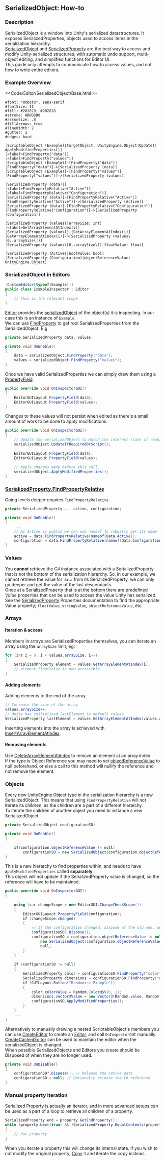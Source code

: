 ## SerializedObject: How-to
### Description
SerializedObject is a window into Unity's serialized datastructures. It exposes SerializedProperties, objects used to access items in the serialization hierarchy.  
[SerializedObject](https://docs.unity3d.com/ScriptReference/SerializedObject.html) and [SerializedProperty](https://docs.unity3d.com/ScriptReference/SerializedProperty.html) are the best way to access and modify Unity-serialized structures; with automatic undo support, multi-object editing, and simplified functions for Editor UI.  
This guide only attempts to communicate how to access values, and not how to write entire editors.

### Example Overview

<<Code/Editor/SerializedObject/Base.html>>  

```nomnoml
#font: "Roboto", sans-serif
#fontSize: 11
#fill: #282828; #282828
#stroke: #D0D0D0
#arrowSize: .8
#fillArrows: true
#lineWidth: 2
#gutter: 1
#edges: hard

[ScriptableObject (Example)|targetObject: UnityEngine.Object|Update()
ApplyModifiedProperties()]
[<label>FindProperty("data")]
[<label>FindProperty("values")]
[ScriptableObject (Example)]-[FindProperty("data")]
[FindProperty("data")]->[SerializedProperty (data)]
[ScriptableObject (Example)]-[FindProperty("values")]
[FindProperty("values")]->[SerializedProperty (values)]

[SerializedProperty (data)|]
[<label>FindPropertyRelative("Active")]
[<label>FindPropertyRelative("Configuration")]
[SerializedProperty (data)]-[FindPropertyRelative("Active")]
[FindPropertyRelative("Active")]->[SerializedProperty (Active)]
[SerializedProperty (data)]-[FindPropertyRelative("Configuration")]
[FindPropertyRelative("Configuration")]->[SerializedProperty (Configuration)]

[SerializedProperty (values)|arraySize: int]
[<label>GetArrayElementAtIndex(i)]
[SerializedProperty (values)]-[GetArrayElementAtIndex(i)]
[GetArrayElementAtIndex(i)]->[SerializedProperty (values\[0..arraySize\])]
[SerializedProperty (values\[0..arraySize\])|floatValue: float]

[SerializedProperty (Active)|boolValue: bool]
[SerializedProperty (Configuration)|objectReferenceValue: UnityEngine.Object]
```

### SerializedObject in Editors

```csharp
[CustomEditor(typeof(Example))]
public class ExampleInspector : Editor
{
    // This is the relevant scope
}
```

[Editor](https://docs.unity3d.com/ScriptReference/Editor.html) provides the [serializedObject](https://docs.unity3d.com/ScriptReference/Editor-serializedObject.html) of the object(s) it is inspecting. In our case this is an instance of `Example`.  
We can use [FindProperty](https://docs.unity3d.com/ScriptReference/SerializedObject.FindProperty.html) to get root SerializedProperties from the SerializedObject. E.g.  

```csharp
private SerializedProperty data, values;

private void OnEnable()
{
    data = serializedObject.FindProperty("data");
    values = serializedObject.FindProperty("values");
}
```

Once we have valid SerializedProperties we can simply draw them using a [PropertyField](https://docs.unity3d.com/ScriptReference/EditorGUILayout.PropertyField.html).

```csharp
public override void OnInspectorGUI()
{
    EditorGUILayout.PropertyField(data);
    EditorGUILayout.PropertyField(values);
}
```

Changes to these values will not persist when edited as there's a small amount of work to be done to apply modifications:  

```csharp
public override void OnInspectorGUI()
{
    // Update the serializedObject to match the internal state if required.
    serializedObject.UpdateIfRequiredOrScript();
    
    EditorGUILayout.PropertyField(data);
    EditorGUILayout.PropertyField(values);
    
    // Apply changes made before this call.
    serializedObject.ApplyModifiedProperties();
}
```

### [SerializedProperty.FindPropertyRelative](https://docs.unity3d.com/ScriptReference/SerializedProperty.FindPropertyRelative.html)
Going levels deeper requires `FindPropertyRelative`.

```csharp
private SerializedProperty ... active, configuration;

private void OnEnable()
{
    ...
    // As Active is public we can use nameof to robustly get its name
    active = data.FindPropertyRelative(nameof(Data.Active));
    configuration = data.FindPropertyRelative(nameof(Data.Configuration));
}
```

### Values

You **cannot** retrieve the C# instance associated with a SerializedProperty that is not the bottom of the serialization hierarchy. So, in our example, we cannot retrieve the value for `data` from its SerializedProperty, we can only go deeper and get the value of the last descendants.  
Once at a SerializedProperty that is at the bottom there are predefined *Value* properties that can be used to access the value Unity has serialized.  
See the [SerializedProperty](https://docs.unity3d.com/ScriptReference/SerializedProperty.html) Properties documentation to find the appropriate Value property; `floatValue`, `stringValue`, `objectReferenceValue`, etc.

### Arrays
#### Iteration & access
Members in arrays are SerializedProperties themselves, you can iterate an array using the `arraySize` limit, eg:
```csharp
for (int i = 0; i < values.arraySize; i++)
{
    SerializedProperty element = values.GetArrayElementAtIndex(i);
    // element.floatValue is now accessible
}
```
#### Adding elements
Adding elements to the end of the array
```csharp
// Increase the size of the array
values.arraySize++;
// Unity has initialised lastElement to default values
SerializedProperty lastElement = values.GetArrayElementAtIndex(values.arraySize - 1);
```

Inserting elements into the array is achieved with [InsertArrayElementAtIndex](https://docs.unity3d.com/ScriptReference/SerializedProperty.InsertArrayElementAtIndex.html).
#### Removing elements
Use [DeleteArrayElementAtIndex](https://docs.unity3d.com/ScriptReference/SerializedProperty.DeleteArrayElementAtIndex.html) to remove an element at an array index.  
If the type is Object Reference you may need to set [objectReferenceValue](https://docs.unity3d.com/ScriptReference/SerializedProperty-objectReferenceValue.html) to null beforehand, or else a call to this method will nullify the reference and not remove the element.  



### Objects
Every new UnityEngine.Object type in the serialization hierarchy is a new SerializedObject. This means that using `FindPropertyRelative` will not iterate its children, as the children are a part of a different hierarchy.  
To iterate the children of another object you need to instance a new SerializedObject.

```csharp
private SerializedObject configurationSO;

private void OnEnable()
{
    ...
    if(configuration.objectReferenceValue != null)
        configurationSO = new SerializedObject(configuration.objectReferenceValue);
}
```

This is a new hierarchy to find properties within, and needs to have `ApplyModifiedProperties` called **separately**.  
This object will not update if the SerializedProperty value is changed, so the reference will have to be maintained.

```csharp
public override void OnInspectorGUI()
{
    ...
    using (var changeScope = new EditorGUI.ChangeCheckScope())
    {
        EditorGUILayout.PropertyField(configuration);
        if (changeScope.changed)
        {
            // If the configuration changed, dispose of the old one, and ensure the SerializedObject is the same
            configurationSO?.Dispose();
            configurationSO = configuration.objectReferenceValue != null ?
                new SerializedObject(configuration.objectReferenceValue) :
                null;
        }
    }
    
    if (configurationSO != null)
    {
        SerializedProperty color = configurationSO.FindProperty("color");
        SerializedProperty dimensions = configurationSO.FindProperty("dimensions");
        if (GUILayout.Button("Randomise Example"))
        {
            color.colorValue = Random.ColorHSV(0, 1);
            dimensions.vector3Value = new Vector3(Random.value, Random.value, Random.value);
            configurationSO.ApplyModifiedProperties();
        }
    }
    ...
}
```

Alternatively to manually drawing a nested ScriptableObject's members you can use [CreateEditor](https://docs.unity3d.com/ScriptReference/Editor.CreateEditor.html) to create an [Editor](https://docs.unity3d.com/ScriptReference/Editor.html), and call `OnInspectorGUI` manually. [CreateCachedEditor](https://docs.unity3d.com/ScriptReference/Editor.CreateCachedEditor.html) can be used to maintain the editor when the serializedObject is changed.  
When possible SerializedObjects and Editors you create should be Disposed of when they are no longer used.  

```csharp
private void OnDisable()
{
    configurationSO?.Dispose(); // Release the native data
    configurationSO = null; // Optionally release the C# reference
}
```

### Manual property iteration
Serialized Property is actually an iterator, and in more advanced setups can be used as a part of a loop to retrieve all children of a property.  

```csharp
SerializedProperty end = property.GetEndProperty();
while (property.Next(true) && !SerializedProperty.EqualContents(property, end))
{
    // Use property
}
```

When you iterate a property this will change its internal state. If you wish to not modify the original property, [Copy](https://docs.unity3d.com/ScriptReference/SerializedProperty.Copy.html) it and iterate the copy instead.  